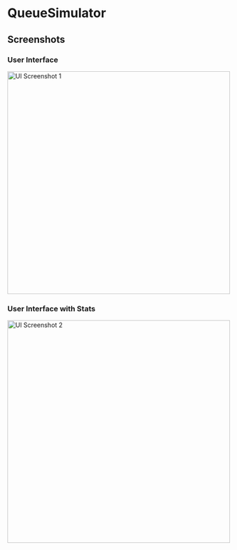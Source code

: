 # QueueSimulator

## Screenshots

### User Interface

<img src="https://res.cloudinary.com/dpny1hb0e/image/upload/v1706632216/Picture1_k0utbm.png" alt="UI Screenshot 1" width="500">

### User Interface with Stats

<img src="https://res.cloudinary.com/dpny1hb0e/image/upload/v1706632216/Picture_2_tokle8.png" alt="UI Screenshot 2" width="500">
